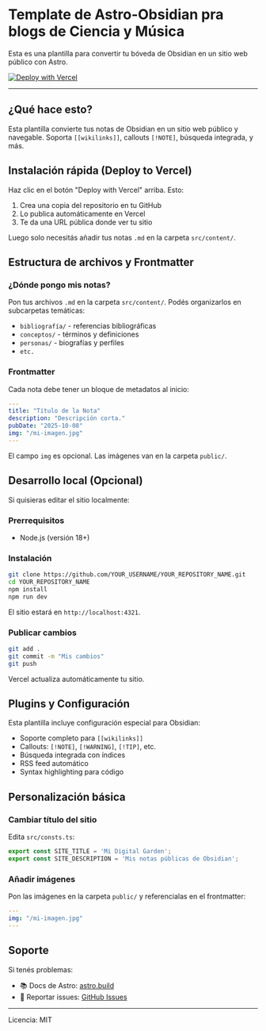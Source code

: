 # Template de Astro-Obsidian pra blogs de Ciencia y Música 

Esta es una plantilla para convertir tu bóveda de Obsidian en un sitio web público con Astro.

[![Deploy with Vercel](https://vercel.com/button)](https://vercel.com/new/clone?repository-url=https://github.com/YOUR_USERNAME/YOUR_REPOSITORY_NAME)

---

## ¿Qué hace esto?

Esta plantilla convierte tus notas de Obsidian en un sitio web público y navegable. Soporta `[[wikilinks]]`, callouts `[!NOTE]`, búsqueda integrada, y más.

## Instalación rápida (Deploy to Vercel)

Haz clic en el botón "Deploy with Vercel" arriba. Esto:
1. Crea una copia del repositorio en tu GitHub
2. Lo publica automáticamente en Vercel
3. Te da una URL pública donde ver tu sitio

Luego solo necesitás añadir tus notas `.md` en la carpeta `src/content/`.

## Estructura de archivos y Frontmatter

### ¿Dónde pongo mis notas?

Pon tus archivos `.md` en la carpeta `src/content/`. Podés organizarlos en subcarpetas temáticas:
- `bibliografía/` - referencias bibliográficas
- `conceptos/` - términos y definiciones
- `personas/` - biografías y perfiles
- `etc.`

### Frontmatter

Cada nota debe tener un bloque de metadatos al inicio:

```yaml
---
title: "Título de la Nota"
description: "Descripción corta."
pubDate: "2025-10-08"
img: "/mi-imagen.jpg"
---
```

El campo `img` es opcional. Las imágenes van en la carpeta `public/`.

## Desarrollo local (Opcional)

Si quisieras editar el sitio localmente:

### Prerrequisitos

- Node.js (versión 18+)

### Instalación

```bash
git clone https://github.com/YOUR_USERNAME/YOUR_REPOSITORY_NAME.git
cd YOUR_REPOSITORY_NAME
npm install
npm run dev
```

El sitio estará en `http://localhost:4321`.

### Publicar cambios

```bash
git add .
git commit -m "Mis cambios"
git push
```

Vercel actualiza automáticamente tu sitio.

## Plugins y Configuración

Esta plantilla incluye configuración especial para Obsidian:

- Soporte completo para `[[wikilinks]]`
- Callouts: `[!NOTE]`, `[!WARNING]`, `[!TIP]`, etc.
- Búsqueda integrada con índices
- RSS feed automático
- Syntax highlighting para código

## Personalización básica

### Cambiar título del sitio

Edita `src/consts.ts`:

```typescript
export const SITE_TITLE = 'Mi Digital Garden';
export const SITE_DESCRIPTION = 'Mis notas públicas de Obsidian';
```

### Añadir imágenes

Pon las imágenes en la carpeta `public/` y referencialas en el frontmatter:

```yaml
---
img: "/mi-imagen.jpg"
---
```

## Soporte

Si tenés problemas:
- 📚 Docs de Astro: [astro.build](https://astro.build)
- 💬 Reportar issues: [GitHub Issues](https://github.com/YOUR_USERNAME/YOUR_REPOSITORY_NAME/issues)

---

Licencia: MIT
